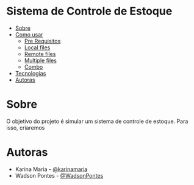 Sistema de Controle de Estoque
=================
<!--ts-->
   * [Sobre](#Sobre)
   * [Como usar](#como-usar)
      * [Pre Requisitos](#pre-requisitos)
      * [Local files](#local-files)
      * [Remote files](#remote-files)
      * [Multiple files](#multiple-files)
      * [Combo](#combo)
   * [Tecnologias](#tecnologias)
   * [Autoras](#Autoras)
<!--te-->

# Sobre
O  objetivo do projeto é simular um sistema de controle de estoque. Para isso, criaremos 

# Autoras
- Karina Maria - [@karinamaria](https://github.com/karinamaria)
- Wadson Pontes - [@WadsonPontes](https://github.com/WadsonPontes)
